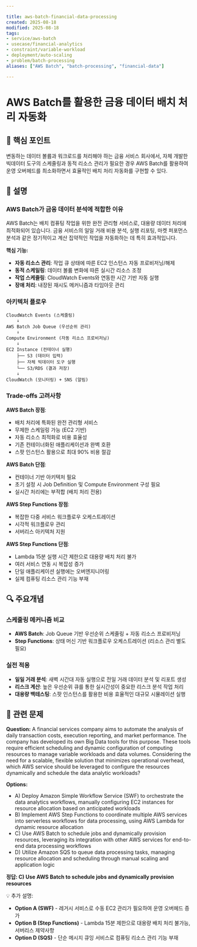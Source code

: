 ```yaml
---

title: aws-batch-financial-data-processing
created: 2025-08-18
modified: 2025-08-18
tags:
- service/aws-batch
- usecase/financial-analytics
- constraint/variable-workload
- deployment/auto-scaling
- problem/batch-processing
aliases: ["AWS Batch", "batch-processing", "financial-data"]

---
```


# AWS Batch를 활용한 금융 데이터 배치 처리 자동화

## 🎯 핵심 포인트

변동하는 데이터 볼륨과 워크로드를 처리해야 하는 금융 서비스 회사에서, 자체 개발한 빅데이터 도구의 스케줄링과 동적 리소스 관리가 필요한 경우 AWS Batch를 활용하여 운영 오버헤드를 최소화하면서 효율적인 배치 처리 자동화를 구현할 수 있다.

## 📝 설명

### AWS Batch가 금융 데이터 분석에 적합한 이유

AWS Batch는 배치 컴퓨팅 작업을 위한 완전 관리형 서비스로, 대용량 데이터 처리에 최적화되어 있습니다. 금융 서비스의 일일 거래 비용 분석, 실행 리포팅, 마켓 퍼포먼스 분석과 같은 정기적이고 계산 집약적인 작업을 자동화하는 데 특히 효과적입니다.

**핵심 기능:**
- **자동 리소스 관리**: 작업 큐 상태에 따른 EC2 인스턴스 자동 프로비저닝/해제
- **동적 스케일링**: 데이터 볼륨 변화에 따른 실시간 리소스 조정
- **작업 스케줄링**: CloudWatch Events와 연동한 시간 기반 자동 실행
- **장애 처리**: 내장된 재시도 메커니즘과 타임아웃 관리

### 아키텍처 플로우

```
CloudWatch Events (스케줄링)
    ↓
AWS Batch Job Queue (우선순위 관리)
    ↓
Compute Environment (자동 리소스 프로비저닝)
    ↓ 
EC2 Instance (컨테이너 실행)
    ├── S3 (데이터 입력)
    ├── 자체 빅데이터 도구 실행
    └── S3/RDS (결과 저장)
    ↓
CloudWatch (모니터링) + SNS (알림)
```

### Trade-offs 고려사항

**AWS Batch 장점**:
- 배치 처리에 특화된 완전 관리형 서비스
- 무제한 스케일링 가능 (EC2 기반)
- 자동 리소스 최적화로 비용 효율성
- 기존 컨테이너화된 애플리케이션과 완벽 호환
- 스팟 인스턴스 활용으로 최대 90% 비용 절감

**AWS Batch 단점**:
- 컨테이너 기반 아키텍처 필요
- 초기 설정 시 Job Definition 및 Compute Environment 구성 필요
- 실시간 처리에는 부적합 (배치 처리 전용)

**AWS Step Functions 장점**:
- 복잡한 다중 서비스 워크플로우 오케스트레이션
- 시각적 워크플로우 관리
- 서버리스 아키텍처 지원

**AWS Step Functions 단점**:
- Lambda 15분 실행 시간 제한으로 대용량 배치 처리 불가
- 여러 서비스 연동 시 복잡성 증가
- 단일 애플리케이션 실행에는 오버엔지니어링
- 실제 컴퓨팅 리소스 관리 기능 부재

## 🔍 주요개념

### 스케줄링 메커니즘 비교

- **AWS Batch**: Job Queue 기반 우선순위 스케줄링 + 자동 리소스 프로비저닝
- **Step Functions**: 상태 머신 기반 워크플로우 오케스트레이션 (리소스 관리 별도 필요)

### 실전 적용

- **일일 거래 분석**: 새벽 시간대 자동 실행으로 전일 거래 데이터 분석 및 리포트 생성
- **리스크 계산**: 높은 우선순위 큐를 통한 실시간성이 중요한 리스크 분석 작업 처리
- **대용량 백테스팅**: 스팟 인스턴스를 활용한 비용 효율적인 대규모 시뮬레이션 실행

## 📝 관련 문제

**Question:** A financial services company aims to automate the analysis of daily transaction costs, execution reporting, and market performance. The company has developed its own Big Data tools for this purpose. These tools require efficient scheduling and dynamic configuration of computing resources to manage variable workloads and data volumes. Considering the need for a scalable, flexible solution that minimizes operational overhead, which AWS service should be leveraged to configure the resources dynamically and schedule the data analytic workloads?

**Options:**

- A) Deploy Amazon Simple Workflow Service (SWF) to orchestrate the data analytics workflows, manually configuring EC2 instances for resource allocation based on anticipated workloads
- B) Implement AWS Step Functions to coordinate multiple AWS services into serverless workflows for data processing, using AWS Lambda for dynamic resource allocation
- C) Use AWS Batch to schedule jobs and dynamically provision resources, leveraging its integration with other AWS services for end-to-end data processing workflows
- D) Utilize Amazon SQS to queue data processing tasks, managing resource allocation and scheduling through manual scaling and application logic

**정답: C) Use AWS Batch to schedule jobs and dynamically provision resources**

💡 추가 설명:

- **Option A (SWF)** - 레거시 서비스로 수동 EC2 관리가 필요하여 운영 오버헤드 증가
- **Option B (Step Functions)** - Lambda 15분 제한으로 대용량 배치 처리 불가능, 서버리스 제약사항
- **Option D (SQS)** - 단순 메시지 큐잉 서비스로 컴퓨팅 리소스 관리 기능 부재